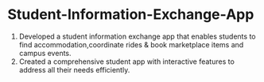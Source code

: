# Student-Information-Exchange-App
1. Developed a student information exchange app that enables students to find accommodation,coordinate rides \& book marketplace items and campus events.
2. Created a comprehensive student app with interactive features to address all their needs efficiently.
